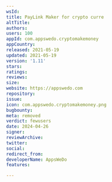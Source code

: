 ```yaml
---
wsId: 
title: PayLink Maker for crypto curre
altTitle: 
authors: 
users: 100
appId: com.appswedo.cryptomakemoney
appCountry: 
released: 2021-05-19
updated: 2021-05-19
version: '1.11'
stars: 
ratings: 
reviews: 
size: 
website: https://appswedo.com
repository: 
issue: 
icon: com.appswedo.cryptomakemoney.png
bugbounty: 
meta: removed
verdict: fewusers
date: 2024-04-26
signer: 
reviewArchive: 
twitter: 
social: 
redirect_from: 
developerName: AppsWeDo
features: 

---
```


